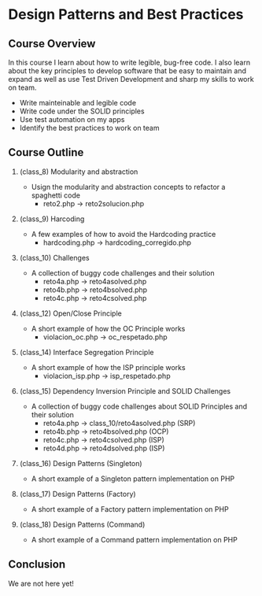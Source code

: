 # Design Patterns and Best Practices

## Course Overview

In this course I learn about how to write legible, bug-free code. I also learn about the key principles to develop software that be easy to maintain and expand as well as use Test Driven Development and sharp my skills to work on team.

* Write mainteinable and legible code
* Write code under the SOLID principles
* Use test automation on my apps
* Identify the best practices to work on team

## Course Outline

1. (class_8) Modularity and abstraction 
    - Usign the modularity and abstraction concepts to refactor a spaghetti code
        + reto2.php -> reto2solucion.php

2. (class_9) Harcoding
    - A few examples of how to avoid the Hardcoding practice
        + hardcoding.php -> hardcoding_corregido.php

3. (class_10) Challenges
    - A collection of buggy code challenges and their solution
        + reto4a.php -> reto4asolved.php
        + reto4b.php -> reto4bsolved.php
        + reto4c.php -> reto4csolved.php

4. (class_12) Open/Close Principle
    - A short example of how the OC Principle works
        + violacion_oc.php -> oc_respetado.php

5. (class_14) Interface Segregation Principle
    - A short example of how the ISP principle works
        + violacion_isp.php -> isp_respetado.php

6. (class_15) Dependency Inversion Principle and SOLID Challenges
    - A collection of buggy code challenges about SOLID Principles and their solution
        + reto4a.php -> class_10/reto4asolved.php (SRP)
        + reto4b.php -> reto4bsolved.php (OCP)
        + reto4c.php -> reto4csolved.php (ISP)
        + reto4d.php -> reto4dsolved.php (ISP)

7. (class_16) Design Patterns (Singleton)
    - A short example of a Singleton pattern implementation on PHP

8. (class_17) Design Patterns (Factory)
    - A short example of a Factory pattern implementation on PHP

8. (class_18) Design Patterns (Command)
    - A short example of a Command pattern implementation on PHP


## Conclusion

We are not here yet!